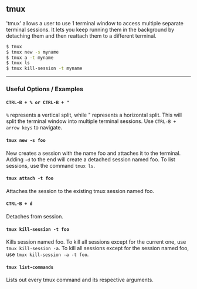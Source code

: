 tmux
---

'tmux' allows a user to use 1 terminal window to access multiple separate terminal sessions. It lets you keep running them in the background by detaching them and then reattach them to a different terminal.

~~~ bash
$ tmux
$ tmux new -s myname
$ tmux a -t myname
$ tmux ls
$ tmux kill-session -t myname
~~~

---

### Useful Options / Examples


#### `CTRL-B + % or CTRL-B + "`

`%` represents a vertical split, while " represents a horizontal split. This will split the terminal window into multiple terminal sessions. Use `CTRL-B + arrow keys` to navigate.

#### `tmux new -s foo`

New creates a session with the name foo and attaches it to the terminal. Adding `-d` to the end will create a detached session named foo. To list sessions, use the command `tmux ls`.

#### `tmux attach -t foo`

Attaches the session to the existing tmux session named foo.

#### `CTRL-B + d`

Detaches from session.

#### `tmux kill-session -t foo`

Kills session named foo. To kill all sessions except for the current one, use `tmux kill-session -a`. To kill all sessions except for the session named foo, use `tmux kill-session -a -t foo`.

#### `tmux list-commands`

Lists out every tmux command and its respective arguments.
